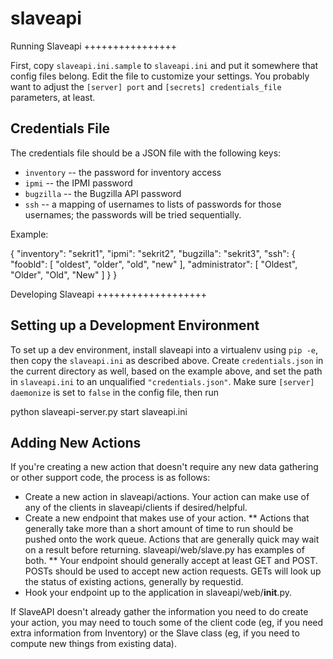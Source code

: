 slaveapi
========

Running Slaveapi
++++++++++++++++

First, copy `slaveapi.ini.sample` to `slaveapi.ini` and put it somewhere that config files belong.
Edit the file to customize your settings.
You probably want to adjust the `[server] port` and `[secrets] credentials_file` parameters, at least.

Credentials File
----------------

The credentials file should be a JSON file with the following keys:

 * `inventory` -- the password for inventory access
 * `ipmi` -- the IPMI password
 * `bugzilla` -- the Bugzilla API password
 * `ssh` -- a mapping of usernames to lists of passwords for those usernames; the passwords will be tried sequentially.

Example:
  
  {
    "inventory": "sekrit1", "ipmi": "sekrit2", "bugzilla": "sekrit3",
    "ssh": {
        "foobld": [ "oldest", "older", "old", "new" ],
        "administrator": [ "Oldest", "Older", "Old", "New" ]
    }
  }

Developing Slaveapi
+++++++++++++++++++

Setting up a Development Environment
------------------------------------

To set up a dev environment, install slaveapi into a virtualenv using `pip -e`, then copy the `slaveapi.ini` as described above.
Create `credentials.json` in the current directory as well, based on the example above, and set the path in `slaveapi.ini` to an unqualified `"credentials.json"`.
Make sure `[server] daemonize` is set to `false` in the config file, then run

  python slaveapi-server.py start slaveapi.ini

Adding New Actions
------------------
If you're creating a new action that doesn't require any new data gathering or other support code, the process is as follows:
* Create a new action in slaveapi/actions. Your action can make use of any of the clients in slaveapi/clients if desired/helpful.
* Create a new endpoint that makes use of your action.
** Actions that generally take more than a short amount of time to run should be pushed onto the work queue. Actions that are generally quick may wait on a result before returning. slaveapi/web/slave.py has examples of both.
** Your endpoint should generally accept at least GET and POST. POSTs should be used to accept new action requests. GETs will look up the status of existing actions, generally by requestid.
* Hook your endpoint up to the application in slaveapi/web/__init__.py.

If SlaveAPI doesn't already gather the information you need to do create your action, you may need to touch some of the client code (eg, if you need extra information from Inventory) or the Slave class (eg, if you need to compute new things from existing data).
